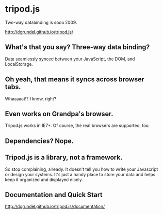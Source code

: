 # tripod.js
Two-way databinding is sooo 2009.

http://dgrundel.github.io/tripod.js/

## What's that you say? Three-way data binding?

Data seamlessly synced between your JavaScript, the DOM, and LocalStorage.

## Oh yeah, that means it syncs across browser tabs.

Whaaaaat!? I know, right?

## Even works on Grandpa's browser.

Tripod.js works in IE7+. Of course, the real browsers are supported, too.

## Dependencies? Nope.

## Tripod.js is a library, not a framework.

So stop complaining, already. It doesn't tell you how to write your Javascript or design your systems. It's just a handy place to store your data and helps keep it organized and displayed nicely.

## Documentation and Quick Start

http://dgrundel.github.io/tripod.js/documentation/

